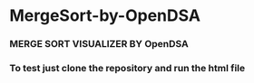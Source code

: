 # MergeSort-by-OpenDSA


<h3>MERGE SORT VISUALIZER BY OpenDSA</h3>
<h3>To test just clone the repository and run the html file</h3>
